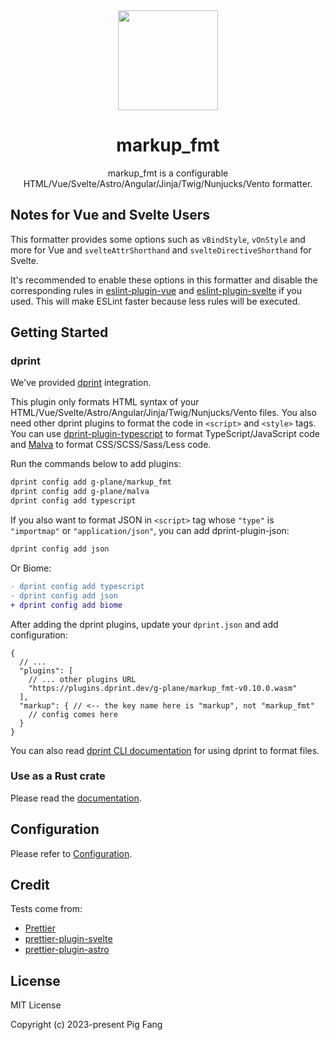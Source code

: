 <div align="center"><img src="./media/markup_fmt.svg" width="160"></div>
<h1 align="center">markup_fmt</h1>

<p align="center">
markup_fmt is a configurable HTML/Vue/Svelte/Astro/Angular/Jinja/Twig/Nunjucks/Vento formatter.
</p>

## Notes for Vue and Svelte Users

This formatter provides some options such as `vBindStyle`, `vOnStyle` and more for Vue and
`svelteAttrShorthand` and `svelteDirectiveShorthand` for Svelte.

It's recommended to enable these options in this formatter and disable the corresponding
rules in [eslint-plugin-vue](https://eslint.vuejs.org) and [eslint-plugin-svelte](https://sveltejs.github.io/eslint-plugin-svelte) if you used.
This will make ESLint faster because less rules will be executed.

## Getting Started

### dprint

We've provided [dprint](https://dprint.dev/) integration.

This plugin only formats HTML syntax of your HTML/Vue/Svelte/Astro/Angular/Jinja/Twig/Nunjucks/Vento files.
You also need other dprint plugins to format the code in `<script>` and `<style>` tags.
You can use [dprint-plugin-typescript](https://github.com/dprint/dprint-plugin-typescript) to
format TypeScript/JavaScript code and [Malva](https://github.com/g-plane/malva) to format CSS/SCSS/Sass/Less code.

Run the commands below to add plugins:

```bash
dprint config add g-plane/markup_fmt
dprint config add g-plane/malva
dprint config add typescript
```

If you also want to format JSON in `<script>` tag whose `"type"` is `"importmap"` or `"application/json"`,
you can add dprint-plugin-json:

```bash
dprint config add json
```

Or Biome:

```diff
- dprint config add typescript
- dprint config add json
+ dprint config add biome
```

After adding the dprint plugins, update your `dprint.json` and add configuration:

```jsonc
{
  // ...
  "plugins": [
    // ... other plugins URL
    "https://plugins.dprint.dev/g-plane/markup_fmt-v0.10.0.wasm"
  ],
  "markup": { // <-- the key name here is "markup", not "markup_fmt"
    // config comes here
  }
}
```

You can also read [dprint CLI documentation](https://dprint.dev/cli/) for using dprint to format files.

### Use as a Rust crate

Please read the [documentation](https://docs.rs/markup_fmt).

## Configuration

Please refer to [Configuration](./docs/config.md).

## Credit

Tests come from:

- [Prettier](https://github.com/prettier/prettier/tree/main/tests/format)
- [prettier-plugin-svelte](https://github.com/sveltejs/prettier-plugin-svelte)
- [prettier-plugin-astro](https://github.com/withastro/prettier-plugin-astro)

## License

MIT License

Copyright (c) 2023-present Pig Fang
